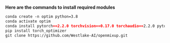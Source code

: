 **Here are the commands to install required modules**
```markdown
conda create -n optim python=3.8
conda activate optim
conda install pytorch==2.2.0 torchvision==0.17.0 torchaudio==2.2.0 pytorch-cuda=11.8 -c pytorch -c nvidia
pip install torch_optimizer
git clone https://github.com/Westlake-AI/openmixup.git
```
